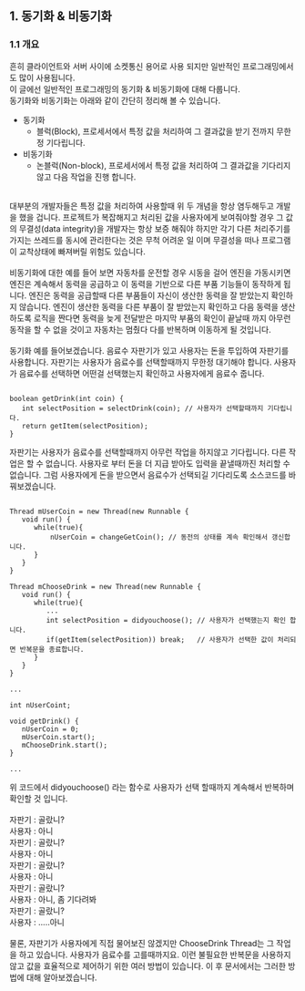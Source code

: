 ## 1. 동기화 & 비동기화
### 1.1 개요
흔히 클라이언트와 서버 사이에 소켓통신 용어로 사용 되지만 일반적인 프로그래밍에서도 많이 사용됩니다.<br>
이 글에선 일반적인 프로그래밍의 동기화 & 비동기화에 대해 다룹니다. <br>
동기화와 비동기화는 아래와 같이 간단히 정리해 볼 수 있습니다. <br>
* 동기화
  * 블럭(Block), 프로세서에서 특정 값을 처리하여 그 결과값을 받기 전까지 무한정 기다립니다. 
* 비동기화
  * 논블럭(Non-block), 프로세서에서 특정 값을 처리하여 그 결과값을 기다리지 않고 다음 작업을 진행 합니다.
<br>
대부분의 개발자들은 특정 값을 처리하여 사용할때 위 두 개념을 항상 염두해두고 개발을 했을 겁니다. 프로젝트가 복잡해지고 처리된 값을 사용자에게 보여줘야할 경우 그 값의 무결성(data integrity)을 개발자는 항상 보증 해줘야 하지만 각기 다른 처리주기를 가지는 쓰레드를 동시에 관리한다는 것은 무척 어려운 일 이며 무결성을 떠나 프로그램이 교착상태에 빠져버릴 위험도 있습니다.
<br><br>
비동기화에 대한 예를 들어 보면 자동차를 운전할 경우 시동을 걸어 엔진을 가동시키면 엔진은 계속해서 동력을 공급하고 이 동력을 기반으로 다른 부품 기능들이 동작하게 됩니다. 엔진은 동력을 공급할때 다른 부품들이 자신이 생산한 동력을 잘 받았는지 확인하지 않습니다. 엔진이 생산한 동력을 다른 부품이 잘 받았는지 확인하고 다음 동력을 생산하도록 로직을 짠다면 동력을 늦게 전달받은 마지막 부품의 확인이 끝날때 까지 아무런 동작을 할 수 없을 것이고 자동차는 멈췄다 다를 반복하며 이동하게 될 것입니다.  
<br><br>
동기화 예를 들어보겠습니다. 음료수 자판기가 있고 사용자는 돈을 투입하여 자판기를 사용합니다. 자판기는 사용자가 음료수를 선택할때까지 무한정 대기해야 합니다. 사용자가 음료수를 선택하면 어떤걸 선택했는지 확인하고 사용자에게 음료수 줍니다.

<pre><code>
boolean getDrink(int coin) {
   int selectPosition = selectDrink(coin); // 사용자가 선택할때까지 기다립니다.
   return getItem(selectPosition);
}
</pre></code>

자판기는 사용자가 음료수를 선택할때까지 아무런 작업을 하지않고 기다립니다. 다른 작업은 할 수 없습니다. 사용자로 부터 돈을 더 지급 받아도 입력을 끝낼때까진 처리할 수 없습니다. 그럼 사용자에게 돈을 받으면서 음료수가 선택되길 기다리도록 소스코드를 바꿔보겠습니다. 

<pre><code>
Thread mUserCoin = new Thread(new Runnable {
   void run() {
      while(true){
          nUserCoin = changeGetCoin(); // 동전의 상태를 계속 확인해서 갱신합니다.
      }
   }
}

Thread mChooseDrink = new Thread(new Runnable {
   void run() {
      while(true){
         ...
         int selectPosition = didyouchoose(); // 사용자가 선택했는지 확인 합니다.
         if(getItem(selectPosition)) break;   // 사용자가 선택한 값이 처리되면 반복문을 종료합니다.
      }
   }
}

...

int nUserCoint;

void getDrink() {
   nUserCoin = 0;
   mUserCoin.start();
   mChooseDrink.start();
}

...
</pre></code>

위 코드에서 didyouchoose() 라는 함수로 사용자가 선택 할때까지 계속해서 반복하며 확인할 것 입니다. <br>
<br>
자판기 : 골랐니?<br>
사용자 : 아니<br>
자판기 : 골랐니?<br>
사용자 : 아니<br>
자판기 : 골랐니?<br>
사용자 : 아니<br>
자판기 : 골랐니?<br>
사용자 : 아니, 좀 기다려봐<br>
자판기 : 골랐니?<br>
사용자 : .....아니<br>
<br>
물론, 자판기가 사용자에게 직접 물어보진 않겠지만 ChooseDrink Thread는 그 작업을 하고 있습니다. 사용자가 음료수를 고를때까지요. 이런 불필요한 반복문을 사용하지 않고 값을 효율적으로 제어하기 위한 여러 방법이 있습니다. 이 후 문서에서는 그러한 방법에 대해 알아보겠습니다.<br>
